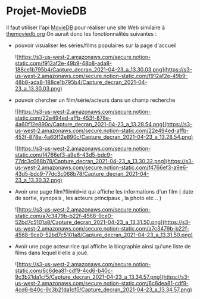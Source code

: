 # Projet-MovieDB
Il faut utiliser l'api [MovieDB](https://developers.themoviedb.org/3/getting-started/authentication) pour réaliser une site Web similaire à [themoviedb.org](https://www.themoviedb.org/) 
On aurait donc les fonctionnalités suivantes : 

- pouvoir visualiser les séries/films populaires sur la page d'accueil

    ![https://s3-us-west-2.amazonaws.com/secure.notion-static.com/f912af2e-49b9-48b8-ada8-188ce1b795b4/Capture_decran_2021-04-23_a_13.30.03.png](https://s3-us-west-2.amazonaws.com/secure.notion-static.com/f912af2e-49b9-48b8-ada8-188ce1b795b4/Capture_decran_2021-04-23_a_13.30.03.png)

- pouvoir chercher un film/série/acteurs dans un champ recherche

    ![https://s3-us-west-2.amazonaws.com/secure.notion-static.com/22e494ed-affb-453f-878e-4a60f12e890c/Capture_decran_2021-04-23_a_13.28.54.png](https://s3-us-west-2.amazonaws.com/secure.notion-static.com/22e494ed-affb-453f-878e-4a60f12e890c/Capture_decran_2021-04-23_a_13.28.54.png)

    ![https://s3-us-west-2.amazonaws.com/secure.notion-static.com/f4766ef3-a9e6-43d5-bdc9-77dc3c068b78/Capture_decran_2021-04-23_a_13.30.32.png](https://s3-us-west-2.amazonaws.com/secure.notion-static.com/f4766ef3-a9e6-43d5-bdc9-77dc3c068b78/Capture_decran_2021-04-23_a_13.30.32.png)

- Avoir une page film?filmId=id qui affiche les informations d'un film ( date de sortie, synopsis , les acteurs principaux  , la photo etc .. )

    ![https://s3-us-west-2.amazonaws.com/secure.notion-static.com/a7c3479b-b22f-4568-9ce0-52bd7c5101a8/Capture_decran_2021-04-23_a_13.31.50.png](https://s3-us-west-2.amazonaws.com/secure.notion-static.com/a7c3479b-b22f-4568-9ce0-52bd7c5101a8/Capture_decran_2021-04-23_a_13.31.50.png)

- Avoir une page acteur·rice qui affiche la biographie ainsi qu'une liste de films dans lequel il·elle a joué.

    ![https://s3-us-west-2.amazonaws.com/secure.notion-static.com/6c6dea81-cdf9-4cd6-b40c-9c3b21da1cf5/Capture_decran_2021-04-23_a_13.34.57.png](https://s3-us-west-2.amazonaws.com/secure.notion-static.com/6c6dea81-cdf9-4cd6-b40c-9c3b21da1cf5/Capture_decran_2021-04-23_a_13.34.57.png)
